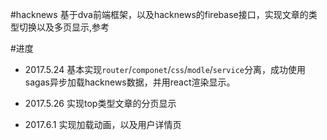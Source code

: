 #hacknews
基于dva前端框架，以及hacknews的firebase接口，实现文章的类型切换以及多页显示,参考

#进度
- 2017.5.24
基本实现`router`/`componet`/`css`/`modle`/`service`分离，成功使用sagas异步加载hacknews数据，并用react渲染显示。

- 2017.5.26
实现top类型文章的分页显示

- 2017.6.1
实现加载动画，以及用户详情页
